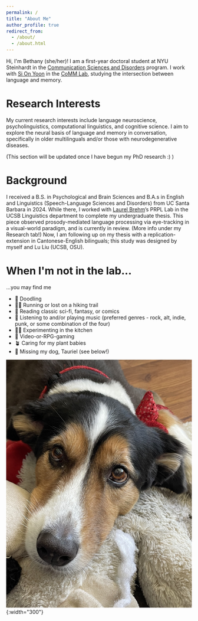 ```yaml
---
permalink: /
title: "About Me"
author_profile: true
redirect_from: 
  - /about/
  - /about.html
---
```


Hi, I'm Bethany (she/her)! I am a first-year doctoral student at NYU Steinhardt in the [Communication Sciences and Disorders](https://steinhardt.nyu.edu/departments/communicative-sciences-and-disorders) program. I work with [Si On Yoon](https://steinhardt.nyu.edu/people/si-yoon) in the [CoMM Lab](https://wp.nyu.edu/commlab/), studying the intersection between language and memory.



Research Interests
======
My current research interests include language neuroscience, psycholinguistics, computational linguistics, and cognitive science. I aim to explore the neural basis of language and memory in conversation, specifically in older multilinguals and/or those with neurodegenerative diseases. 

(This section will be updated once I have begun my PhD research :) )



Background
======
I received a B.S. in Psychological and Brain Sciences and B.A.s in English and Linguistics (Speech-Language Sciences and Disorders) from UC Santa Barbara in 2024. While there, I worked with [Laurel Brehm](https://linguistics.ucsb.edu/people/laurel-brehm)’s PRPL Lab in the UCSB Linguistics department to complete my undergraduate thesis. This piece observed prosody-mediated language processing via eye-tracking in a visual-world paradigm, and is currently in review. (More info under my Research tab!) Now, I am following up on my thesis with a replication-extension in Cantonese-English bilinguals; this study was designed by myself and Lu Liu (UCSB, OSU). 


When I'm not in the lab...
======
...you may find me
* 🎨 Doodling
* 🧗‍♀️ Running or lost on a hiking trail
* 📖 Reading classic sci-fi, fantasy, or comics 
* 🎵 Listening to and/or playing music (preferred genres - rock, alt, indie, punk, or some combination of the four)
* 🧑‍🍳 Experimenting in the kitchen
* 👾 Video-or-RPG-gaming
* 🪴 Caring for my plant babies
* 🐶 Missing my dog, Tauriel (see below!)

![](/images/Tauriel.jpg){:width="300"}
